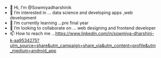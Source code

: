 - 👋 Hi, I’m @Sowmiyadharshinik
- 👀 I’m interested in ... data science and developing apps ,web development 
- 🌱 I’m currently learning ...pre final year
- 💞️ I’m looking to collaborate on ...  web designing and frontend developer 
- 📫 How to reach me ...https://www.linkedin.com/in/sowmiya-dharshini-k-aa9534275?utm_source=share&utm_campaign=share_via&utm_content=profile&utm_medium=android_app
  

<!---
Sowmiyadharshinik/Sowmiyadharshinik is a ✨ special ✨ repository because its `README.md` (this file) appears on your GitHub profile.
You can click the Preview link to take a look at your changes.
--->
